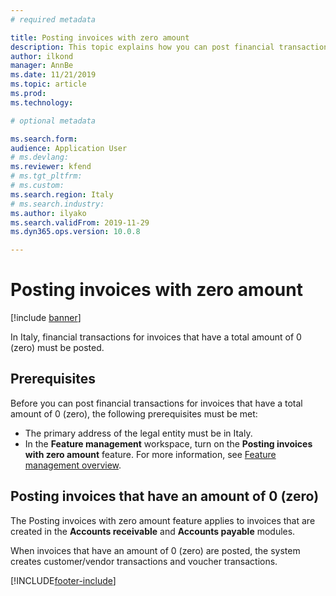 ```yaml
---
# required metadata

title: Posting invoices with zero amount
description: This topic explains how you can post financial transactions for invoices that have an amount of 0 (zero).
author: ilkond
manager: AnnBe
ms.date: 11/21/2019
ms.topic: article
ms.prod: 
ms.technology: 

# optional metadata

ms.search.form: 
audience: Application User
# ms.devlang: 
ms.reviewer: kfend
# ms.tgt_pltfrm: 
# ms.custom: 
ms.search.region: Italy
# ms.search.industry: 
ms.author: ilyako
ms.search.validFrom: 2019-11-29
ms.dyn365.ops.version: 10.0.8

---
```


# Posting invoices with zero amount

[!include [banner](../includes/banner.md)]

In Italy, financial transactions for invoices that have a total amount of 0 (zero) must be posted.

## Prerequisites

Before you can post financial transactions for invoices that have a total amount of 0 (zero), the following prerequisites must be met:

- The primary address of the legal entity must be in Italy.
- In the **Feature management** workspace, turn on the **Posting invoices with zero amount** feature. For more information, see [Feature management overview](../../fin-and-ops/get-started/feature-management/feature-management-overview.md).

## Posting invoices that have an amount of 0 (zero)

The Posting invoices with zero amount feature applies to invoices that are created in the **Accounts receivable** and **Accounts payable** modules.

When invoices that have an amount of 0 (zero) are posted, the system creates customer/vendor transactions and voucher transactions.


[!INCLUDE[footer-include](../../includes/footer-banner.md)]